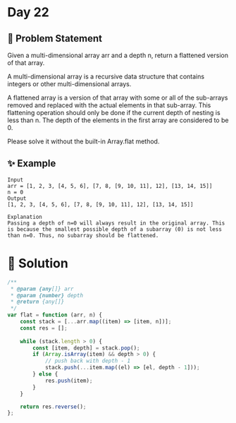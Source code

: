 # Day 22

## 🤔 Problem Statement

Given a multi-dimensional array arr and a depth n, return a flattened version of that array.

A multi-dimensional array is a recursive data structure that contains integers or other multi-dimensional arrays.

A flattened array is a version of that array with some or all of the sub-arrays removed and replaced with the actual elements in that sub-array. This flattening operation should only be done if the current depth of nesting is less than n. The depth of the elements in the first array are considered to be 0.

Please solve it without the built-in Array.flat method.

## ✨ Example


```
Input
arr = [1, 2, 3, [4, 5, 6], [7, 8, [9, 10, 11], 12], [13, 14, 15]]
n = 0
Output
[1, 2, 3, [4, 5, 6], [7, 8, [9, 10, 11], 12], [13, 14, 15]]

Explanation
Passing a depth of n=0 will always result in the original array. This is because the smallest possible depth of a subarray (0) is not less than n=0. Thus, no subarray should be flattened.
```


# 🚀 Solution


```js
/**
 * @param {any[]} arr
 * @param {number} depth
 * @return {any[]}
 */
var flat = function (arr, n) {
	const stack = [...arr.map((item) => [item, n])];
	const res = [];
	
	while (stack.length > 0) {
		const [item, depth] = stack.pop();
		if (Array.isArray(item) && depth > 0) {
			// push back with depth - 1
			stack.push(...item.map((el) => [el, depth - 1]));
		} else {
			res.push(item);
		}
	}

	return res.reverse();
};
```